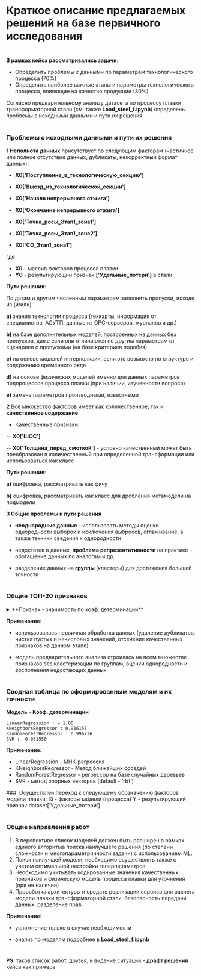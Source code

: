 # Краткое описание предлагаемых решений на базе первичного исследования
#
**В рамках кейса рассматривались задачи**:
- Определить проблемы с данными по параметрам технологического процесса (70%)
- Определить наиболее важные этапы и параметры технологического процесса, влияющие на
качество продукции (30%)

Согласно предварительному анализу датасета по процессу плавки трансформаторной стали (см. также **Load_steel_f.ipynb**) определены проблемы с исходными данными и пути их решения.
#
### **Проблемы с исходными данными и пути их решения**

**1 Неполнота данных** присутствует по следующим факторам (частичное или полное отсутствие данных, дубликаты, некорректный формат данных):
- **X0['Поступление_в_технологическую_секцию']**
- **X0['Выезд_из_технологической_секции']**

- **X0['Начало непрерывного отжига']**
- **X0['Окончание непрерывного отжига']**

- **X0['Точка_росы_Этап1_зона1']**
- **X0['Точка_росы_Этап1_зона2']**
- **X0['CO_Этап1_зона1']**

где
- **X0** - массив факторов процесса плавки
- **Y0** - результирующий признак **['Удельные_потери']** в стали

**Пути решения**:

По датам и другим численным параметрам заполнить пропуски, исходя из (и/или) 

**a)** знания технологии процесса (техкарты, информация от специалистов, АСУТП, данные из OPC-серверов, журналов и др.)

**b)** на базе дополнительных моделей, построенных на данных без пропусков, даже если они отличаются по другим параметрам от сценариев с пропусками (на базе критериев подобия)

**c)** на основе моделей интерполяции, если это возможно по структуре и содержанию временного ряда

**d)** на основе физических моделей именно для данных параметров подпроцессов процесса плавки (при наличии, изученности вопроса) 

**e)** замена параметров производными, известными


**2** Всё множество факторов имеет как количественное, так и **качественное содержание**

- Качественные признаки:

-- **X0['ШОС']**

-- **X0['Толщина_перед_смоткой']** - условно качественный может быть преобразован в количественный при определенной трансформации или использоваться как класс

**Пути решения**:

**a)** оцифровка, рассматривать как фичу

**b)** оцифровка, рассматривать как класс для дробления метамодели на подмодели


**3 Общие проблемы и пути решения**

- **неоднородные данные** - использовать методы оценки однородности выборок и исключения выбросов, сглаживание, а также техники сведения к однородности

- недостаток в данных, **проблема репрезентативности** на практике - обогащение данных по аналогам и др.

- разделение данных на **группы** (кластеры) для достижения большей точности

#
### **Общие ТОП-20 признаков**

<details>
  
<summary>**Признак - значимость по коэф. детерминации** </summary>

<ul>
<li>Удельные_потери	- 1.000000</li>
<li>Средние_магнитные_потери -	0.797610</ul>
<li>F	- 0.488820</ul>
<li>Al	- 0.472760</ul>
<li>Коэффициент_свойств_стали	- 0.447074</ul>
<li>Cr	- 0.386131</ul>
<li>Азот_среднее	- 0.370441</ul>
<li>Азот_начало	- 0.274943</ul>
<li>Азот_конец	- 0.273847</ul>
<li>Толщина_МС	- 0.260606</ul>
<li>Si	- 0.221579</ul>
<li>C	- 0.207444</ul>
<li>Углерод_конец	- 0.201244</ul>
<li>Углерод_среднее	- 0.183379</ul>
<li>Sn	- 0.177957</ul>
<li>Датчик_механических_свойств	- 0.175156</ul>
<li>Кислород_начало	- 0.153553</ul>
<li>T_Этап1_зона4	- 0.148593</ul>
<li>H2_Этап4_зона1	- 0.146318</ul>
<li>T_Этап1_зона5	- 0.140490</ul>

</ul>

</details>


**Примечание:** 

- использовалась первичная обработка данных (удаление дубликатов, чистка пустых и нечисловых значений, отсечение качественных признаков на данном этапе)

- модель предварительного анализа строилась на всем множестве признаков без кластеризации по группам, оценки однородности и восполнения недостающих данных

#
### **Сводная таблица по сформированным моделям и их точности**

**Модель** - **Коэф. детерминации**
```
LinearRegression : ≈ 1.00
KNeighborsRegressor : 0.916157
RandomForestRegressor : 0.996736
SVR : -0.031550
```

**Примечание:** 
- LinearRegression - МНК-регрессия
- KNeighborsRegressor - Метод ближайших соседей
- RandomForestRegressor - регрессор на базе случайных деревьев
- SVR - метод опорных векторов (default - ’rbf’)

### 
Осуществлен переход к следующему обозначению факторов модели плавки:
Xi - факторы модели (процесса)
Y - результирующий признак dataset['Удельные_потери'] 

#
### **Общие направления работ**

1. В перспективе список моделей должен быть расширен в рамках единого алгоритма поиска наилучшего решения (по степени сложности и многопараметричности задачи) с использованием ML. 
2. Поиск наилучшей модели, необходимо осуществлять также с учетом оптимальной настройки гиперпараметров
3. Необходимо учитывать кодированные значения качественных признаков и физическую модель процесса плавки для уточнения (при ее наличии)
4. Проработка архитектуры и средств реализации сервиса для расчета модели плавки трансформаторной стали, безопасность передачи данных, разделение прав.

**Примечание:** 

- усложнение только в случае необходимости

- анализ по моделям подробнее в **Load_steel_f.ipynb**

#
**PS**: таков список работ, друзья, и видение ситуации - **драфт решения** кейса как примера
